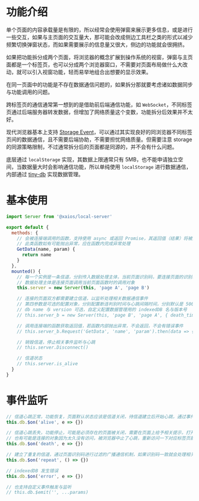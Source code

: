 # 功能介绍

单个页面的内容承载量是有限的，所以经常会使用弹窗来展示更多信息，或是进行一些交互，如果与主页面的交互量大，那可能会改成侧边工具栏之类的形式以减少频繁切换弹窗状态，而如果需要展示的信息量又很大，侧边的功能就会很拥挤。

如果把功能拆分成两个页面，将浏览器的概念扩展到操作系统的视窗，弹窗与主页面都是一个标签页，也可以分成两个浏览器窗口，不需要对页面布局做什么大改动，就可以引入视窗功能，轻而易举地组合出想要的显示效果。

在同一页面中的功能是不存在数据通信问题的，如果拆分那就要考虑诸如数据同步与功能调用的问题。

跨标签页的通信通常第一想到的是借助前后端通信功能，如 `WebSocket`，不同标签页通过后端服务器转发数据，但增加了网络质量这个变数，功能拆分后效果并不太好。

现代浏览器基本上支持 [Storage Event](https://developer.mozilla.org/zh-CN/docs/Web/API/Window/storage_event)，可以通过其实现良好的同浏览器不同标签页间的数据通信，且不需要后端协助，不需要担忧网络质量。但需要注意 storage 的同源策略限制，不过通常拆分后的页面都是同源的，并不会有什么问题。

底层通过 `localStorage` 实现，其数据上限通常只有 5MB，也不能申请独立空间，当数据量大时会影响通信功能，所以单纯使用 `localStorage` 进行数据通信，内部通过 [tiny-db](https://www.npmjs.com/package/@xaios/tiny-db) 实现数据管理。

# 基本使用

```javascript
import Server from '@xaios/local-server'

export default {
  methods: {
    // 会被连接端调用的函数，支持使用 async 或返回 Promise，其返回值（结果）将被返回给调用端
    // 此类函数如有可能抛出异常，应在函数内完成异常处理
    GetData(name, param) {
      return name
    }
  },
  mounted() {
    // 每一个实例是一条信道，分别传入数据处理主体，当前页面识别码，要连接页面的识别码
    // 数据处理主体是连接页面调用当前页面函数时的调用对象
    this.server = new Server(this, 'page A', 'page B')

    // 连接的页面双方都需要建立信道，以监听处理相关数据通信事件
    // 第四参数是可选的配置对象，分别配置断连判别时间与心跳间隔时间，分别默认是 5000 与 4000，单位毫秒
    // db name 与 version 可选，自定义配置数据管理用的 indexedDB 名与版本号
    // this.server_b = new Server(this, 'page B', 'page A', { death_time || 5000, heart_time || 4000, db_name || 'xaios_local_server', db_version || 1 })

    // 调用连接端的函数获取返回值，若函数内部抛出异常，不会返回，不会有错误事件
    // this.server_b.Request('GetData', 'name', 'param').then(data => {})

    // 销毁信道，停止相关事件监听与心跳
    // this.server.Disconnect()

    // 信道状态
    // this.server.is_alive
  }
}
```

# 事件监听

```javascript
// 信道心跳正常，功能恢复，页面默认状态应该是信道关闭，待信道建立后开始心跳，通过事件更新状态
this.db.$on('alive', e => {})

// 信道心跳丢失，功能停止，可能是必须存在的页面被关闭，需要在页面上给予相关提示，打开指定页面
// 也有可能是连接的对象因为太久没有访问，被浏览器中止了心跳，重新访问一下对应标签页就可以恢复
this.db.$on('death', e => {})

// 建立了重复的信道，通过页面识别码进行过滤的广播通信机制，如果识别码一致就会处理相关数据，页面重复不能保证数据来源
this.db.$on('repeat', () => {})

// indexedDB 发生错误
this.db.$on('error', e => {})

// 也支持自定义事件触发与监听
// this.db.$emit('', ...params)
```
